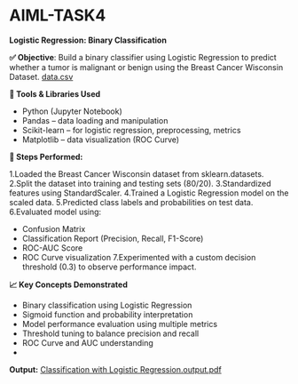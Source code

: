 # AIML-TASK4
**Logistic Regression: Binary Classification**

**✅ Objective**:
Build a binary classifier using Logistic Regression to predict whether a tumor is malignant or benign using the Breast Cancer Wisconsin Dataset.
[data.csv](https://github.com/user-attachments/files/20940342/data.csv)

**🧰 Tools & Libraries Used**

- Python (Jupyter Notebook)
- Pandas – data loading and manipulation
- Scikit-learn – for logistic regression, preprocessing, metrics
- Matplotlib – data visualization (ROC Curve)  

**📌 Steps Performed:**

1.Loaded the Breast Cancer Wisconsin dataset from sklearn.datasets.
2.Split the dataset into training and testing sets (80/20).
3.Standardized features using StandardScaler.
4.Trained a Logistic Regression model on the scaled data.
5.Predicted class labels and probabilities on test data.
6.Evaluated model using:
  - Confusion Matrix
  - Classification Report (Precision, Recall, F1-Score)
  - ROC-AUC Score
  - ROC Curve visualization
7.Experimented with a custom decision threshold (0.3) to observe performance impact.

**📈 Key Concepts Demonstrated**
  - Binary classification using Logistic Regression
  - Sigmoid function and probability interpretation
  - Model performance evaluation using multiple metrics
  - Threshold tuning to balance precision and recall
  - ROC Curve and AUC understanding
  - 
**Output:**
[Classification with Logistic Regression.output.pdf](https://github.com/user-attachments/files/20940420/Classification.with.Logistic.Regression.output.pdf)


